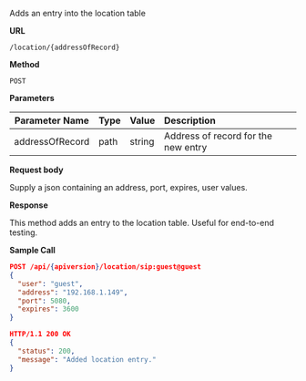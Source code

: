 Adds an entry into the location table

**URL**

`/location/{addressOfRecord}`

**Method**

`POST`

**Parameters**

| Parameter Name | Type   | Value | Description
| ---  | :--------- |  :--------- |  :--------- |
| addressOfRecord |  path | string | Address of record for the new entry|

**Request body**

Supply a json containing an address, port, expires, user values.

**Response**

This method adds an entry to the location table. Useful for end-to-end testing.

**Sample Call**

```json
POST /api/{apiversion}/location/sip:guest@guest
{
  "user": "guest",
  "address": "192.168.1.149",
  "port": 5080,
  "expires": 3600
}

HTTP/1.1 200 OK
{  
  "status": 200,
  "message": "Added location entry."
}
```
